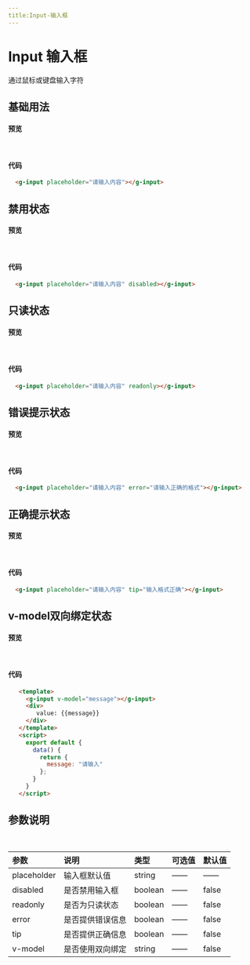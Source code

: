 ```yaml
---
title:Input-输入框
---
```


# Input 输入框
通过鼠标或键盘输入字符

## 基础用法

#### 预览
<br>
 <ClientOnly>
   <input-demo></input-demo>
 </ClientOnly>
 
 #### 代码
 ```html
   <g-input placeholder="请输入内容"></g-input>
```
## 禁用状态
#### 预览
<br>
 <ClientOnly>
   <input-disabled></input-disabled>
 </ClientOnly>
 
 #### 代码
 ```html
   <g-input placeholder="请输入内容" disabled></g-input>
```

## 只读状态
#### 预览
<br>
 <ClientOnly>
   <input-readonly></input-readonly>
 </ClientOnly>
 
 #### 代码
 ```html
   <g-input placeholder="请输入内容" readonly></g-input>
```
## 错误提示状态
#### 预览
<br>
 <ClientOnly>
   <input-error></input-error>
 </ClientOnly>
 
 #### 代码
 ```html
   <g-input placeholder="请输入内容" error="请输入正确的格式"></g-input>
```

## 正确提示状态
#### 预览
<br>
 <ClientOnly>
   <input-tip></input-tip>
 </ClientOnly>
 
 #### 代码
 ```html
   <g-input placeholder="请输入内容" tip="输入格式正确"></g-input>
```

## v-model双向绑定状态
#### 预览
<br>
 <ClientOnly>
   <input-model></input-model>
 </ClientOnly>
 
 #### 代码
 ```html
    <template>
      <g-input v-model="message"></g-input>
      <div>
         value: {{message}}
      </div>
    </template>
    <script>
      export default {
        data() {
          return {
            message: "请输入"
          };
        }
      }
    </script>
```

## 参数说明
<br>
 
 | 参数 | 说明| 类型  |   可选值| 默认值     |
 | :---       |    :---   |    :--- |    :--- |    :--- |
 | placeholder  | 输入框默认值      | string   | ——  |  ——  |
 | disabled  | 是否禁用输入框      | boolean   | ——  |  false  |
 | readonly  | 是否为只读状态      | boolean   | ——  |  false  |
 | error  | 是否提供错误信息      | boolean   | ——  |  false  |
 | tip | 是否提供正确信息      | boolean   | ——  |  false  |
 | v-model | 是否使用双向绑定      | string  | ——  |  false  |
